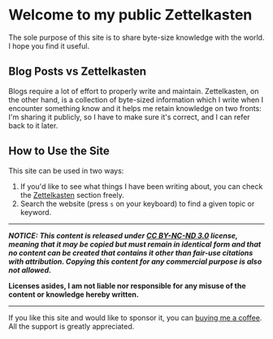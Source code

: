 # Welcome to my public Zettelkasten

The sole purpose of this site is to share byte-size knowledge with the world. I hope you find it useful.

## Blog Posts vs Zettelkasten

Blogs require a lot of effort to properly write and maintain. Zettelkasten, on the other hand, is a collection of byte-sized information which I write when I encounter something know and it helps me retain knowledge on two fronts: I'm sharing it publicly, so I have to make sure it's correct, and I can refer back to it later.


## How to Use the Site

This site can be used in two ways:

1. If you'd like to see what things I have been writing about, you can check the [Zettelkasten](./zet/) section freely.
1. Search the website (press `s` on your keyboard) to find a given topic or keyword.

---

***NOTICE: This content is released under [CC BY-NC-ND 3.0](https://creativecommons.org/licenses/by-nc-nd/3.0/deed.en) license, meaning that it may be copied but must remain in identical form and that no content can be created that contains it other than fair-use citations with attribution. Copying this content for any commercial purpose is also not allowed.***

**Licenses asides, I am not liable nor responsible for any misuse of the content or knowledge hereby written.**

---

If you like this site and would like to sponsor it, you can [buying me a coffee](https://ko-fi.com/gsilvapt). All the support is greatly appreciated.
